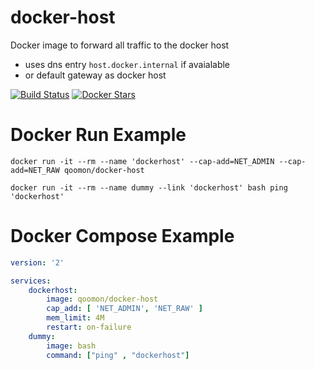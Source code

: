 
# docker-host
Docker image to forward all traffic to the docker host 
* uses dns entry `host.docker.internal` if avaialable
* or default gateway as docker host

[![Build Status](https://travis-ci.org/qoomon/docker-host.svg?branch=master)](https://travis-ci.org/qoomon/docker-host)
[![Docker Stars](https://img.shields.io/docker/pulls/qoomon/docker-host.svg)](https://hub.docker.com/r/qoomon/docker-host/)

# Docker Run Example
```docker run -it --rm --name 'dockerhost' --cap-add=NET_ADMIN --cap-add=NET_RAW qoomon/docker-host```

```docker run -it --rm --name dummy --link 'dockerhost' bash ping 'dockerhost'```

# Docker Compose Example
```yaml
version: '2'

services:
    dockerhost:
        image: qoomon/docker-host
        cap_add: [ 'NET_ADMIN', 'NET_RAW' ]
        mem_limit: 4M
        restart: on-failure
    dummy:
        image: bash
        command: ["ping" , "dockerhost"]
```
